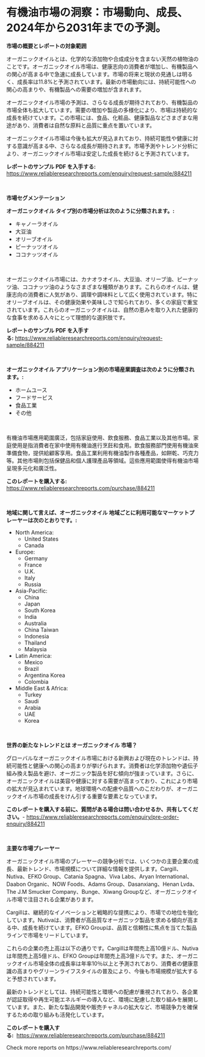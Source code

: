 <p><h1>有機油市場の洞察：市場動向、成長、2024年から2031年までの予測。</h1></p><p><strong>市場の概要とレポートの対象範囲</strong></p>
<p><p>オーガニックオイルとは、化学的な添加物や合成成分を含まない天然の植物油のことです。オーガニックオイル市場は、健康志向の消費者が増加し、有機製品への関心が高まる中で急速に成長しています。市場の将来と現状の見通しは明るく、成長率は11.8%と予測されています。最新の市場動向には、持続可能性への関心の高まりや、有機製品への需要の増加が含まれます。</p><p>オーガニックオイル市場の予測は、さらなる成長が期待されており、有機製品の市場全体も拡大しています。需要の増加や製品の多様化により、市場は持続的な成長を続けています。この市場には、食品、化粧品、健康製品などさまざまな用途があり、消費者は自然な原料と品質に重点を置いています。</p><p>オーガニックオイル市場は今後も拡大が見込まれており、持続可能性や健康に対する意識が高まる中、さらなる成長が期待されます。市場予測やトレンド分析により、オーガニックオイル市場は安定した成長を続けると予測されています。</p></p>
<p><strong>レポートのサンプル PDF を入手する:</strong> <a href="https://www.reliableresearchreports.com/enquiry/request-sample/884211">https://www.reliableresearchreports.com/enquiry/request-sample/884211</a></p>
<p>&nbsp;</p>
<p><strong>市場セグメンテーション</strong></p>
<p><strong>オーガニックオイル タイプ別の市場分析は次のように分類されます。:</strong></p>
<p><ul><li>キャノーラオイル</li><li>大豆油</li><li>オリーブオイル</li><li>ピーナッツオイル</li><li>ココナッツオイル</li></ul></p>
<p>&nbsp;</p>
<p><p>オーガニックオイル市場には、カナオラオイル、大豆油、オリーブ油、ピーナッツ油、ココナッツ油のようなさまざまな種類があります。これらのオイルは、健康志向の消費者に人気があり、調理や調味料として広く使用されています。特にオリーブオイルは、その健康効果や美味しさで知られており、多くの家庭で重宝されています。これらのオーガニックオイルは、自然の恵みを取り入れた健康的な食事を求める人々にとって理想的な選択肢です。</p></p>
<p><strong>レポートのサンプル PDF を入手する:</strong>&nbsp;<a href="https://www.reliableresearchreports.com/enquiry/request-sample/884211">https://www.reliableresearchreports.com/enquiry/request-sample/884211</a></p>
<p>&nbsp;</p>
<p><strong> オーガニックオイル アプリケーション別の市場産業調査は次のように分類されます。:</strong></p>
<p><ul><li>ホームユース</li><li>フードサービス</li><li>食品工業</li><li>その他</li></ul></p>
<p>&nbsp;</p>
<p><p>有機油市場應用範圍廣泛，包括家庭使用、飲食服務、食品工業以及其他市場。家庭使用是指消費者在家中使用有機油進行烹飪和食用。飲食服務部門使用有機油來準備食物，提供給顧客享用。食品工業利用有機油製作各種產品，如餅乾、巧克力等。其他市場則包括保健品和個人護理產品等領域。這些應用範圍使得有機油市場呈現多元化和廣泛性。</p></p>
<p><strong>このレポートを購入する:</strong>&nbsp; <a href="https://www.reliableresearchreports.com/purchase/884211">https://www.reliableresearchreports.com/purchase/884211</a></p>
<p>&nbsp;</p>
<p><strong>地域に関して言えば、オーガニックオイル 地域ごとに利用可能なマーケットプレーヤーは次のとおりです。:</strong></p>
<p><ul>
    <li>
        North America:
        <ul>
            <li>United States</li>
            <li>Canada</li>
        </ul>
    </li>
    <li>
        Europe:
        <ul>
            <li>Germany</li>
            <li>France</li>
            <li>U.K.</li>
            <li>Italy</li>
            <li>Russia</li>
        </ul>
    </li>
    <li>
        Asia-Pacific:
        <ul>
            <li>China</li>
            <li>Japan</li>
            <li>South Korea</li>
            <li>India</li>
            <li>Australia</li>
            <li>China Taiwan</li>
            <li>Indonesia</li>
            <li>Thailand</li>
            <li>Malaysia</li>
        </ul>
    </li>
    <li>
        Latin America:
        <ul>
            <li>Mexico</li>
            <li>Brazil</li>
            <li>Argentina Korea</li>
            <li>Colombia</li>
        </ul>
    </li>
    <li>
        Middle East & Africa:
        <ul>
            <li>Turkey</li>
            <li>Saudi</li>
            <li>Arabia</li>
            <li>UAE</li>
            <li>Korea</li>
        </ul>
    </li>
    </ul></p>
<p>&nbsp;</p>
<p><strong>世界の新たなトレンドとは オーガニックオイル 市場？</strong></p>
<p><p>グローバルなオーガニックオイル市場における新興および現在のトレンドは、持続可能性と健康への関心の高まりが挙げられます。消費者は化学添加物や遺伝子組み換え製品を避け、オーガニック製品を好む傾向が強まっています。さらに、オーガニックオイルは美容や健康に対する需要が高まっており、これにより市場の拡大が見込まれています。地球環境への配慮や品質へのこだわりが、オーガニックオイル市場の成長をけん引する重要な要素となっています。</p></p>
<p><strong>このレポートを購入する前に、質問がある場合は問い合わせるか、共有してください。</strong>- <a href="https://www.reliableresearchreports.com/enquiry/pre-order-enquiry/884211">https://www.reliableresearchreports.com/enquiry/pre-order-enquiry/884211</a></p>
<p>&nbsp;</p>
<p><strong>主要な市場プレーヤー</strong></p>
<p><p>オーガニックオイル市場のプレーヤーの競争分析では、いくつかの主要企業の成長、最新トレンド、市場規模について詳細な情報を提供します。Cargill、Nutiva、EFKO Group、Catania Spagna、Viva Labs、Aryan International、Daabon Organic、NOW Foods、Adams Group、Dasanxiang、Henan Lvda、The J.M Smucker Company、Bunge、Xiwang Groupなど、オーガニックオイル市場で注目される企業があります。</p><p>Cargillは、継続的なイノベーションと戦略的な提携により、市場での地位を強化しています。Nutivaは、消費者が高品質なオーガニック製品を求める傾向が高まる中、成長を続けています。EFKO Groupは、品質と信頼性に焦点を当てた製品ラインで市場をリードしています。</p><p>これらの企業の売上高は以下の通りです。Cargillは年間売上高10億ドル、Nutivaは年間売上高5億ドル、EFKO Groupは年間売上高3億ドルです。また、オーガニックオイル市場全体の成長率は年率10％以上と予測されており、消費者の健康意識の高まりやグリーンライフスタイルの普及により、今後も市場規模が拡大すると予想されています。</p><p>最新のトレンドとしては、持続可能性と環境への配慮が重視されており、各企業が認証取得や再生可能エネルギーの導入など、環境に配慮した取り組みを展開しています。また、新たな製品開発や販売チャネルの拡大など、市場競争力を確保するための取り組みも活発化しています。</p></p>
<p><strong>このレポートを購入する:</strong>&nbsp;&nbsp;<a href="https://www.reliableresearchreports.com/purchase/884211">https://www.reliableresearchreports.com/purchase/884211</a></p>
<p>Check more reports on https://www.reliableresearchreports.com/</p>